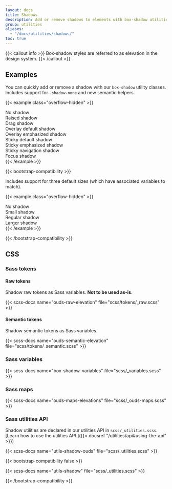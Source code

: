 ```yaml
---
layout: docs
title: Shadows
description: Add or remove shadows to elements with box-shadow utilities.
group: utilities
aliases:
  - "/docs/utilities/shadows/"
toc: true
---
```


{{< callout info >}}
Box-shadow styles are referred to as elevation in the design system.
{{< /callout >}}

## Examples

<!-- While shadows on components are disabled by default in OUDS Web and can be enabled via `$enable-shadows`, -->
You can <!--also -->quickly add or remove a shadow with our `box-shadow` utility classes. Includes support for `.shadow-none` and new semantic helpers.

{{< example class="overflow-hidden" >}}
<div class="shadow-none p-3 mb-5 bg-body-tertiary">No shadow</div>
<div class="shadow-raised p-3 mb-5 bg-body-tertiary">Raised shadow</div>
<div class="shadow-drag p-3 mb-5 bg-body-tertiary">Drag shadow</div>
<div class="shadow-overlay-default p-3 mb-5 bg-body-tertiary">Overlay default shadow</div>
<div class="shadow-overlay-emphasized p-3 mb-5 bg-body-tertiary">Overlay emphasized shadow</div>
<div class="shadow-sticky-default p-3 mb-5 bg-body-tertiary">Sticky default shadow</div>
<div class="shadow-sticky-emphasized p-3 mb-5 bg-body-tertiary">Sticky emphasized shadow</div>
<div class="shadow-sticky-navigation-scrolled p-3 mb-5 bg-body-tertiary">Sticky navigation shadow</div>
<div class="shadow-focus p-3 mb-5 bg-body-tertiary">Focus shadow</div>
{{< /example >}}

{{< bootstrap-compatibility >}}

Includes support for three default sizes (which have associated variables to match).

{{< example class="overflow-hidden" >}}
<div class="shadow-none p-3 mb-5 bg-body-tertiary">No shadow</div>
<div class="shadow-sm p-3 mb-5 bg-body-tertiary">Small shadow</div>
<div class="shadow p-3 mb-5 bg-body-tertiary">Regular shadow</div>
<div class="shadow-lg p-3 mb-5 bg-body-tertiary">Larger shadow</div>
{{< /example >}}

{{< /bootstrap-compatibility >}}

## CSS

### Sass tokens

#### Raw tokens

Shadow raw tokens as Sass variables. **Not to be used as-is**.

{{< scss-docs name="ouds-raw-elevation" file="scss/tokens/_raw.scss" >}}

#### Semantic tokens

Shadow semantic tokens as Sass variables.

{{< scss-docs name="ouds-semantic-elevation" file="scss/tokens/_semantic.scss" >}}

### Sass variables

{{< scss-docs name="box-shadow-variables" file="scss/_variables.scss" >}}

### Sass maps

{{< scss-docs name="ouds-maps-elevations" file="scss/_ouds-maps.scss" >}}

### Sass utilities API

Shadow utilities are declared in our utilities API in `scss/_utilities.scss`. [Learn how to use the utilities API.]({{< docsref "/utilities/api#using-the-api" >}})

{{< scss-docs name="utils-shadow-ouds" file="scss/_utilities.scss" >}}

{{< bootstrap-compatibility false >}}

{{< scss-docs name="utils-shadow" file="scss/_utilities.scss" >}}

{{< /bootstrap-compatibility >}}
